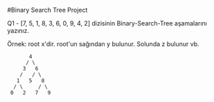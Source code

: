 
#Binary Search Tree Project

Q1 - [7, 5, 1, 8, 3, 6, 0, 9, 4, 2] dizisinin Binary-Search-Tree aşamalarını yazınız.

Örnek: root x'dir. root'un sağından y bulunur. Solunda z bulunur vb.
      
           4  
          / \
         3   6
        /   / \
       1   5   8   
      / \     / \
     0   2   7   9
